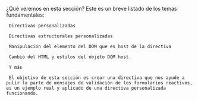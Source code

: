 ¿Qué veremos en esta sección?
Este es un breve listado de los temas fundamentales:

```
 Directivas personalizadas

 Directivas estructurales personalizadas

 Manipulación del elemento del DOM que es host de la directiva

 Cambio del HTML y estilos del objeto DOM host.

 Y más

 El objetivo de esta sección es crear una directiva que nos ayude a pulir la parte de mensajes de validación de los formularios reactivos, es un ejemplo real y aplicado de una directiva personalizada funcionando.
```
